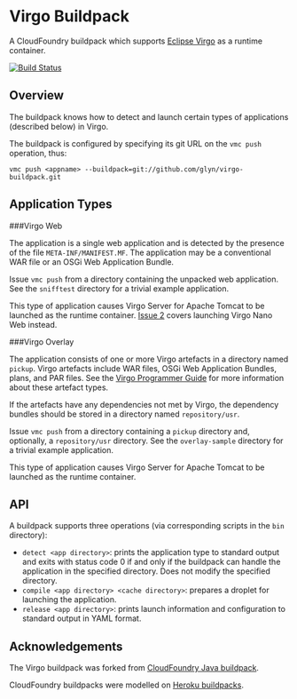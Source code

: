 Virgo Buildpack
===============

A CloudFoundry buildpack which supports [Eclipse Virgo](http://www.eclipse.org/virgo/) as a runtime container.

[![Build Status](https://travis-ci.org/glyn/virgo-buildpack.png)](https://travis-ci.org/glyn/virgo-buildpack)

Overview
--------

The buildpack knows how to detect and launch certain types of applications (described below) in Virgo.

The buildpack is configured by specifying its git URL on the `vmc push` operation, thus:

    vmc push <appname> --buildpack=git://github.com/glyn/virgo-buildpack.git

Application Types
-----------------
###Virgo Web

The application is a single web application and is detected by the presence of the file `META-INF/MANIFEST.MF`. The application may be a conventional WAR file or an OSGi Web Application Bundle.

Issue `vmc push` from a directory containing the unpacked web application. See the `snifftest` directory for a trivial example application.

This type of application causes Virgo Server for Apache Tomcat to be launched as the runtime container. [Issue 2](https://github.com/glyn/virgo-buildpack/issues/1) covers launching Virgo Nano Web instead.

###Virgo Overlay

The application consists of one or more Virgo artefacts in a directory named `pickup`. Virgo artefacts include WAR files, OSGi Web Application Bundles, plans, and PAR files. See the [Virgo Programmer Guide](http://www.eclipse.org/virgo/documentation/) for more information about these artefact types.

If the artefacts have any dependencies not met by Virgo, the dependency bundles should be stored in a directory named `repository/usr`.

Issue `vmc push` from a directory containing a `pickup` directory and, optionally, a `repository/usr` directory. See the `overlay-sample` directory for a trivial example application.

This type of application causes Virgo Server for Apache Tomcat to be launched as the runtime container.

API
---

A buildpack supports three operations (via corresponding scripts in the `bin` directory):

* `detect <app directory>`: prints the application type to standard output and exits with status code 0 if and only if the buildpack can handle the application in the specified directory. Does not modify the specified directory.
* `compile <app directory> <cache directory>`: prepares a droplet for launching the application.
* `release <app directory>`: prints launch information and configuration to standard output in YAML format.

Acknowledgements
----------------

The Virgo buildpack was forked from [CloudFoundry Java buildpack](https://github.com/cloudfoundry/cloudfoundry-buildpack-java).

CloudFoundry buildpacks were modelled on [Heroku buildpacks](https://devcenter.heroku.com/articles/buildpacks).
